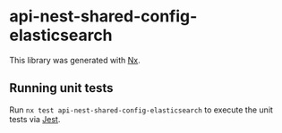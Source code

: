 # api-nest-shared-config-elasticsearch

This library was generated with [Nx](https://nx.dev).

## Running unit tests

Run `nx test api-nest-shared-config-elasticsearch` to execute the unit tests via [Jest](https://jestjs.io).

